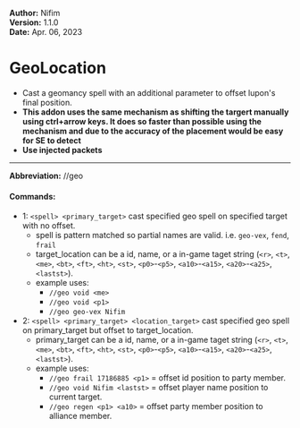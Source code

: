 **Author:**  Nifim<br>
**Version:**  1.1.0<br>
**Date:** Apr. 06, 2023<br>

# GeoLocation #

* Cast a geomancy spell with an additional parameter to offset lupon's final position.
* **This addon uses the same mechanism as shifting the targert manually using ctrl+arrow keys. It does so faster than possible using the mechanism and due to the accuracy of the placement would be easy for SE to detect**
* **Use injected packets**

----

**Abbreviation:** //geo

#### Commands: ####
* 1: `<spell> <primary_target>` cast specified geo spell on specified target with no offset.
  * spell is pattern matched so partial names are valid. i.e. `geo-vex`, `fend`, `frail`
  * target_location can be a id, name, or a in-game taget string (`<r>`, `<t>`, `<me>`, `<bt>`, `<ft>`, `<ht>`, `<st>`, `<p0>`-`<p5>`, `<a10>`-`<a15>`, `<a20>`-`<a25>`, `<lastst>`).
  * example uses:
    * `//geo void <me>`
    * `//geo void <p1>`
    * `//geo geo-vex Nifim`
* 2: `<spell> <primary_target> <location_target>` cast specified geo spell on primary_target but offset to target_location.
  * primary_target can be a id, name, or a in-game taget string (`<r>`, `<t>`, `<me>`, `<bt>`, `<ft>`, `<ht>`, `<st>`, `<p0>`-`<p5>`, `<a10>`-`<a15>`, `<a20>`-`<a25>`, `<lastst>`).
  * example uses:
    * `//geo frail 17186885 <p1>` = offset id position to party member.
    * `//geo void Nifim <lastst>` = offset player name position to current target.
    * `//geo regen <p1> <a10>` = offset party member position to alliance member.